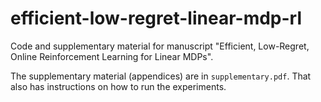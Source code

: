 # efficient-low-regret-linear-mdp-rl
Code and supplementary material for manuscript "Efficient, Low-Regret, Online Reinforcement Learning for Linear MDPs".

The supplementary material (appendices) are in `supplementary.pdf`. That also has instructions on how to run the experiments.
